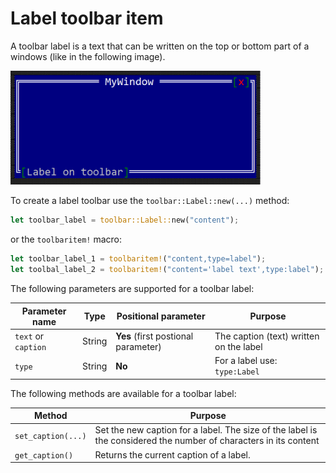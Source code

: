 # Label toolbar item

A toolbar label is a text that can be written on the top or bottom part of a windows (like in the following image).

<img src="img/label.png" width=400/>

To create a label toolbar use the `toolbar::Label::new(...)` method:

```rust
let toolbar_label = toolbar::Label::new("content");
```

or the `toolbaritem!` macro:

```rust
let toolbar_label_1 = toolbaritem!("content,type=label");
let toolbal_label_2 = toolbaritem!("content='label text',type:label");
```

The following parameters are supported for a toolbar label:

| Parameter name      | Type   | Positional parameter                | Purpose |
|---------------------|--------|-------------------------------------|---------|
| `text` or `caption` | String | **Yes** (first postional parameter) | The caption (text) written on the label |
| `type`              | String | **No**                              | For a label use: `type:Label` |

The following methods are available for a toolbar label:

| Method             | Purpose                                                                                                          |
|--------------------|------------------------------------------------------------------------------------------------------------------|
| `set_caption(...)` | Set the new caption for a label. The size of the label is the considered the number of characters in its content |
| `get_caption()`    | Returns the current caption of a label. |